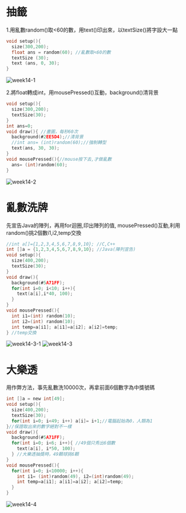 # 抽籤  
1.用亂數random()取<60的數，用text()印出來，以textSize()將字設大一點
```C
void setup(){
  size(300,200);
  float ans = random(60); //亂數取<60的數
  textSize (30);
  text (ans, 0, 30);
}
```
![week14-1](https://user-images.githubusercontent.com/79676872/119917537-56acd180-bf99-11eb-92ba-84061bb904dc.png)

2.將float轉成int，用mousePressed()互動，background()清背景
```C
void setup(){
  size(300,200);
  textSize(30);
}
int ans=0;
void draw(){ //畫圖，每秒60次
  background(#2EE5D4);//清背景
  //int ans= (int)random(60);//強制轉型
  text(ans, 30, 30);
}
void mousePressed(){//mouse按下去,才做亂數
  ans= (int)random(60);
}
```
![week14-2](https://user-images.githubusercontent.com/79676872/119918768-a8565b80-bf9b-11eb-8140-4c768eeb25e2.png)
# 亂數洗牌
先宣告Java的陣列，再用for迴圈,印出陣列的值, mousePressed()互動,利用random()挑2個數i1,i2,temp交換
```C
//int a[]={1,2,3,4,5,6,7,8,9,10}; //C,C++
int []a = {1,2,3,4,5,6,7,8,9,10}; //Java(陣列宣告)
void setup(){
  size(400,200);
  textSize(30);
}
void draw(){
  background(#5A71FF);
  for(int i=0; i<10; i++){
    text(a[i],i*40, 100);
  }
}
void mousePressed(){
  int i1=(int) random(10);
  int i2=(int) random(10);
  int temp=a[i1]; a[i1]=a[i2]; a[i2]=temp;
} //temp交換
```
![week14-3-1](https://user-images.githubusercontent.com/79676872/119921374-785d8700-bfa0-11eb-917a-a3890ff50eca.png)
![week14-3](https://user-images.githubusercontent.com/79676872/119921380-7abfe100-bfa0-11eb-9dd5-4bfd7b5a0322.png)
# 大樂透
用作弊方法，事先亂數洗10000次，再拿前面6個數字為中獎號碼
```C
int []a = new int[49];
void setup(){
  size(400,200);
  textSize(30);
  for(int i=0; i<49; i++) a[i]= i+1;//電腦起始為0，人類為1 
}//保證取出來的數字絕對不一樣           
void draw(){
  background(#5A71FF);
  for(int i=0; i<6; i++){ //49個只秀出6個數
    text(a[i], i*50, 100);
  } //大樂透抽獎時，49顆球挑6顆
}
void mousePressed(){
  for(int i=0; i<10000; i++){
    int i1= (int)random(49), i2=(int)random(49);
    int temp=a[i1]; a[i1]=a[i2]; a[i2]=temp;
  }
}
```
![week14-4](https://user-images.githubusercontent.com/79676872/119924120-95488900-bfa5-11eb-8a2f-869cc3d4fa86.png)
